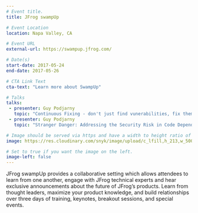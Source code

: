 ```yaml
---
# Event title.
title: JFrog swampUp

# Event Location
location: Napa Valley, CA

# Event URL
external-url: https://swampup.jfrog.com/

# Date(s)
start-date: 2017-05-24
end-date: 2017-05-26

# CTA Link Text
cta-text: "Learn more about SwampUp"

# Talks
talks:
 - presenter: Guy Podjarny
   topic: "Continuous Fixing - don't just find vunerabilities, fix them"
 - presenter: Guy Podjarny
   topic: "Stranger Danger: Addressing the Security Risk in Code Dependencies"

# Image should be served via https and have a width to height ratio of ~2.34
image: https://res.cloudinary.com/snyk/image/upload/c_lfill,h_213,w_500/v1491881125/swamp-up.jpg

# Set to true if you want the image on the left.
image-left: false
---
```


JFrog swampUp provides a collaborative setting which allows attendees to learn from one another, engage with JFrog technical experts and hear exclusive announcements about the future of JFrog’s products. Learn from thought leaders, maximize your product knowledge, and build relationships over three days of training, keynotes, breakout sessions, and special events.
